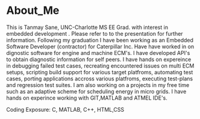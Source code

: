 # About_Me
 This is Tanmay Sane, UNC-Charlotte MS EE Grad. with interest in embedded development . Please refer to to the presentation for further information. Following my graduation I have been working as an Embedded Software Developer (contractor) for Caterpillar Inc.
 Have have worked in on dignostic software for engine and machine ECM's. I have developed API's to obtain diagnostic information for self peers. I have hands on expereince in debugging failed test cases, recreating encountered issues on multi ECM setups, scripting build support for various target platfroms, automating test cases, porting applications accross various platfroms, executing test-plans and regression test suites.
 I am also working on a projects in my free time such as an adaptive scheme for scheduling energy in micro grids.
 I have hands on experince working with GIT,MATLAB and ATMEL IDE's.
 
 Coding Exposure: C, MATLAB, C++, HTML,CSS
 
 
 
